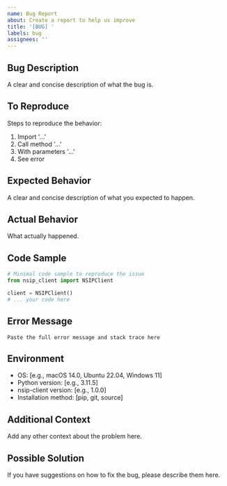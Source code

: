 ```yaml
---
name: Bug Report
about: Create a report to help us improve
title: '[BUG] '
labels: bug
assignees: ''
---
```


## Bug Description

A clear and concise description of what the bug is.

## To Reproduce

Steps to reproduce the behavior:

1. Import '...'
2. Call method '...'
3. With parameters '...'
4. See error

## Expected Behavior

A clear and concise description of what you expected to happen.

## Actual Behavior

What actually happened.

## Code Sample

```python
# Minimal code sample to reproduce the issue
from nsip_client import NSIPClient

client = NSIPClient()
# ... your code here
```

## Error Message

```
Paste the full error message and stack trace here
```

## Environment

- OS: [e.g., macOS 14.0, Ubuntu 22.04, Windows 11]
- Python version: [e.g., 3.11.5]
- nsip-client version: [e.g., 1.0.0]
- Installation method: [pip, git, source]

## Additional Context

Add any other context about the problem here.

## Possible Solution

If you have suggestions on how to fix the bug, please describe them here.
